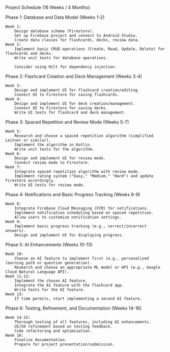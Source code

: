 Project Schedule (16 Weeks / 4 Months):

Phase 1: Database and Data Model (Weeks 1-2)

    Week 1:
        Design database schema (Firestore).
        Set up Firebase project and connect to Android Studio.
        Create data classes for flashcards, decks, review data.
    Week 2:
        Implement basic CRUD operations (Create, Read, Update, Delete) for flashcards and decks.
        Write unit tests for database operations.

        Consider using Hilt for dependency injection.

Phase 2: Flashcard Creation and Deck Management (Weeks 3-4)

    Week 3:
        Design and implement UI for flashcard creation/editing.
        Connect UI to Firestore for saving flashcards.
    Week 4:
        Design and implement UI for deck creation/management.
        Connect UI to Firestore for saving decks.
        Write UI tests for flashcard and deck management.

Phase 3: Spaced Repetition and Review Mode (Weeks 5-7)

    Week 5:
        Research and choose a spaced repetition algorithm (simplified Leitner or similar).
        Implement the algorithm in Kotlin.
        Write unit tests for the algorithm.
    Week 6:
        Design and implement UI for review mode.
        Connect review mode to Firestore.
    Week 7:
        Integrate spaced repetition algorithm with review mode.
        Implement rating system ("Easy," "Medium," "Hard") and update Firestore accordingly.
        Write UI tests for review mode.

Phase 4: Notifications and Basic Progress Tracking (Weeks 8-9)

    Week 8:
        Integrate Firebase Cloud Messaging (FCM) for notifications.
        Implement notification scheduling based on spaced repetition.
        Allow users to customize notification settings.
    Week 9:
        Implement basic progress tracking (e.g., correct/incorrect answers).
        Design and implement UI for displaying progress.

Phase 5: AI Enhancements (Weeks 10-13)

    Week 10:
        Choose an AI feature to implement first (e.g., personalized learning path or question generation).
        Research and choose an appropriate ML model or API (e.g., Google Cloud Natural Language API).
    Week 11-12:
        Implement the chosen AI feature.
        Integrate the AI feature with the flashcard app.
        Write tests for the AI feature.
    Week 13:
        If time permits, start implementing a second AI feature.

Phase 6: Testing, Refinement, and Documentation (Weeks 14-16)

    Week 14-15:
        Thorough testing of all features, including AI enhancements.
        UI/UX refinement based on testing feedback.
        Code refactoring and optimization.
    Week 16:
        Finalize documentation.
        Prepare for project presentation/submission.
